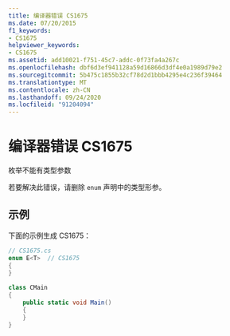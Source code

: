 ```yaml
---
title: 编译器错误 CS1675
ms.date: 07/20/2015
f1_keywords:
- CS1675
helpviewer_keywords:
- CS1675
ms.assetid: add10021-f751-45c7-addc-0f73fa4a267c
ms.openlocfilehash: dbf6d3ef941128a59d16866d3df4e0a1989d79e2
ms.sourcegitcommit: 5b475c1855b32cf78d2d1bbb4295e4c236f39464
ms.translationtype: MT
ms.contentlocale: zh-CN
ms.lasthandoff: 09/24/2020
ms.locfileid: "91204094"
---
```

# <a name="compiler-error-cs1675"></a>编译器错误 CS1675

枚举不能有类型参数  
  
 若要解决此错误，请删除 `enum` 声明中的类型形参。  
  
## <a name="example"></a>示例  

 下面的示例生成 CS1675：  
  
```csharp  
// CS1675.cs  
enum E<T>  // CS1675  
{  
}  
  
class CMain  
{  
    public static void Main()  
    {  
    }  
}  
```
